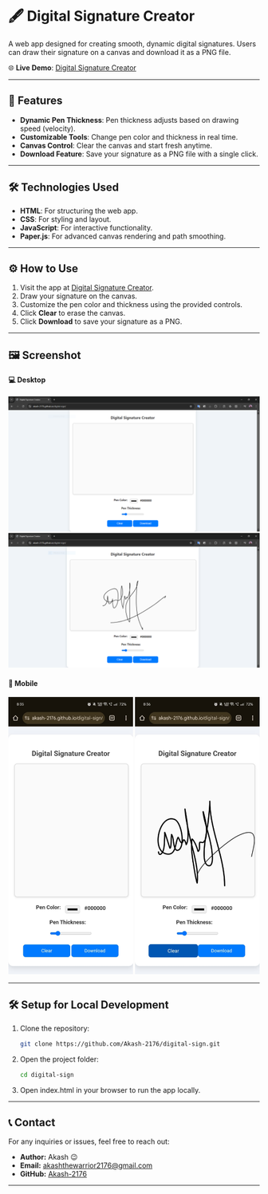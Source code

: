 # 🖋️ Digital Signature Creator

A web app designed for creating smooth, dynamic digital signatures. Users can draw their signature on a canvas and download it as a PNG file.

🌐 **Live Demo**: [Digital Signature Creator](https://akash-2176.github.io/digital-sign/)

---

## 🚀 Features

- **Dynamic Pen Thickness**: Pen thickness adjusts based on drawing speed (velocity).  
- **Customizable Tools**: Change pen color and thickness in real time.  
- **Canvas Control**: Clear the canvas and start fresh anytime.  
- **Download Feature**: Save your signature as a PNG file with a single click.

---

## 🛠️ Technologies Used

- **HTML**: For structuring the web app.  
- **CSS**: For styling and layout.  
- **JavaScript**: For interactive functionality.  
- **Paper.js**: For advanced canvas rendering and path smoothing.

---

## ⚙️ How to Use

1. Visit the app at [Digital Signature Creator](https://akash-2176.github.io/digital-sign/).  
2. Draw your signature on the canvas.  
3. Customize the pen color and thickness using the provided controls.  
4. Click **Clear** to erase the canvas.  
5. Click **Download** to save your signature as a PNG.

---

## 🖼️ Screenshot

#### 💻 Desktop

<img src="Digital-sign-desktop.PNG">
<img src="Digital-sign-desktop-usage.PNG">

#### 📱 Mobile

<img src="Digital-sign-mobile.jpeg" width="250">


<img src="Digital-sign-mobile-usage.jpeg" width="250">

---

## 🛠️ Setup for Local Development

1. Clone the repository:  
   ```bash
   git clone https://github.com/Akash-2176/digital-sign.git
2. Open the project folder:
   ```bash
   cd digital-sign
3. Open index.html in your browser to run the app locally.

---

## 📞 Contact

For any inquiries or issues, feel free to reach out:
- **Author:** Akash 😉
- **Email:** akashthewarrior2176@gmail.com
- **GitHub:** [Akash-2176](https://github.com/Akash-2176)

---

